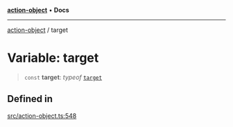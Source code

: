 [**action-object**](../README.md) • **Docs**

***

[action-object](../globals.md) / target

# Variable: target

> `const` **target**: *typeof* [`target`](target.md)

## Defined in

[src/action-object.ts:548](https://github.com/mksunny1/action-object/blob/c0bfb5553eaceeaf077143b5e92f03bc4b891b33/src/action-object.ts#L548)
